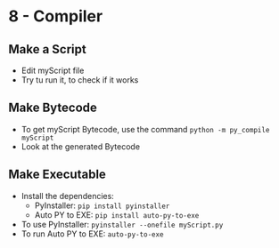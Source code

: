 # 8 - Compiler

## Make a Script
- Edit myScript file
- Try tu run it, to check if it works

## Make Bytecode
- To get myScript Bytecode, use the command ```python -m py_compile myScript```
- Look at the generated Bytecode

## Make Executable
- Install the dependencies:
    - PyInstaller: ```pip install pyinstaller```
    - Auto PY to EXE: ```pip install auto-py-to-exe```
- To use PyInstaller: ```pyinstaller --onefile myScript.py```
- To run Auto PY to EXE: ```auto-py-to-exe```
